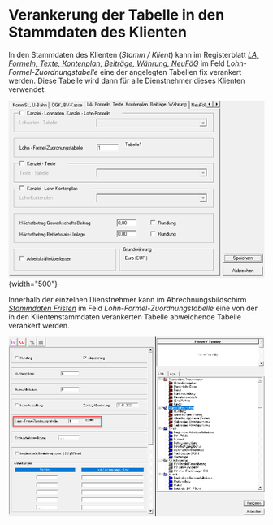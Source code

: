 # Verankerung der Tabelle in den Stammdaten des Klienten

In den Stammdaten des Klienten (*Stamm / Klient*) kann im Registerblatt [*LA, Formeln, Texte, Kontenplan, Beiträge, Währung, NeuFöG*](../../Klientenstammdaten/Stammdaten%20Klient/LA,%20Formeln,%20Texte,%20Kontenplan,%20Beiträge,%20Währung.md) im Feld *Lohn-Formel-Zuordnungstabelle* eine der angelegten Tabellen fix verankert werden. Diese Tabelle wird dann für alle Dienstnehmer dieses Klienten verwendet.

![Image](<img/image399.png>){width="500"}

Innerhalb der einzelnen Dienstnehmer kann im Abrechnungsbildschirm [*Stammdaten Fristen*](../../Abrechnungsbildschirme/Stammdaten%20Fristen.md) im Feld *Lohn-Formel-Zuordnungstabelle* eine von der in den Klientenstammdaten verankerten Tabelle abweichende Tabelle verankert werden.

![Image](<img/image400.png>)